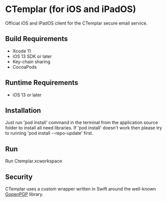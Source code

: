 # CTemplar (for iOS and iPadOS)

Official iOS and iPadOS client for the CTemplar secure email service.

## Build Requirements

+ Xcode 11
+ iOS 13 SDK or later
+ Key-chain sharing
+ CocoaPods

## Runtime Requirements

+ iOS 13 or later

## Installation

Just run 'pod install' command in the terminal from the application source folder to install all need libraries. If 'pod  install' doesn't work then please try to running  'pod install --repo-update' first.

## Run

Run Ctemplar.xcworkspace

## Security

CTemplar uses a custom wrapper written in Swift around the well-known [GopenPGP](https://gopenpgp.org/) library.

